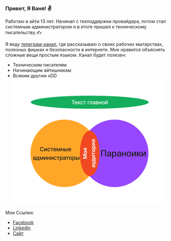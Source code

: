 ### Привет, Я Ваня! ✌

Работаю в айти 13 лет. Начинал с техподдержки провайдера, потом стал системным администратором и в  итоге пришел к техническому писательству.✍

Я веду [телеграм-канал](https://t.me/Press_Any), где рассказываю о своих рабочих мытарствах, полезных фишках и безопасности в интернете. Мне нравится объяснять сложные вещи простым языком. Канал будет полезен:
- Техническим писателям
- Начинающим айтишникам
- Всяким другим xDD
![Моя аудитория](My_audience.png)

Мои Ссылки:
- [Facebook](https://www.facebook.com/Jariffor)
- [Linkedin](https://www.linkedin.com/in/filinkov-ivan/)
- [Сайт](https://filinkov.org)
